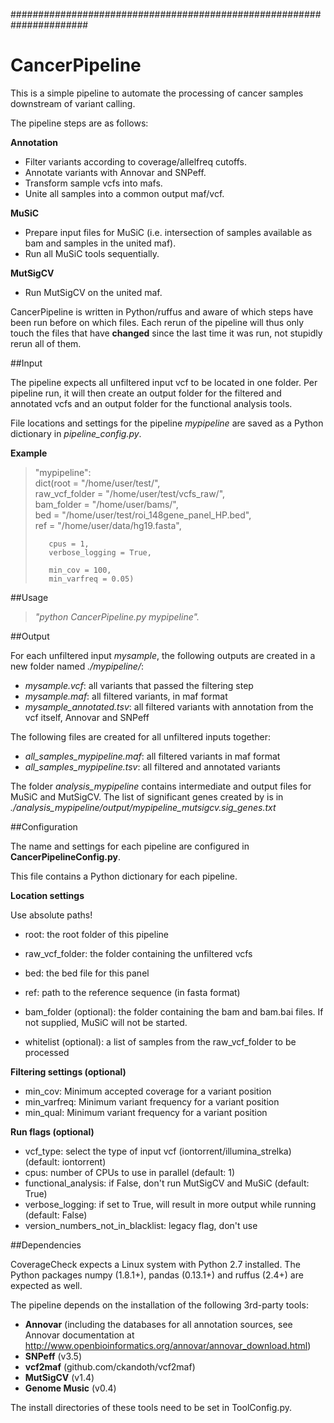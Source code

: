 ######################################################################
# CancerPipeline 

This is a simple pipeline to automate the processing of cancer samples downstream of variant calling. 

The pipeline steps are as follows:

**Annotation**

- Filter variants according to coverage/allelfreq cutoffs.
- Annotate variants with Annovar and SNPeff.
- Transform sample vcfs into mafs.
- Unite all samples into a common output maf/vcf.

**MuSiC**

- Prepare input files for MuSiC (i.e. intersection of samples available as bam and samples in the united maf).
- Run all MuSiC tools sequentially.

**MutSigCV**

- Run MutSigCV on the united maf.

CancerPipeline is written in Python/ruffus and aware of which steps have been run before on which files. Each rerun of the pipeline will thus only 
touch the files that have **changed** since the last time it was run, not stupidly rerun all of them.

##Input

The pipeline expects all unfiltered input vcf to be located in one folder. Per pipeline run, it will then create an output
folder for the filtered and annotated vcfs and an output folder for the functional analysis tools.

File locations and settings for the pipeline *mypipeline* are saved as a Python dictionary in *pipeline_config.py*.

**Example**
>   "mypipeline":     
>   dict(root = "/home/user/test/",  
>        raw_vcf_folder = "/home/user/test/vcfs_raw/",  
>        bam_folder = "/home/user/bams/",  
>        bed = "/home/user/test/roi_148gene_panel_HP.bed",  
>        ref = "/home/user/data/hg19.fasta",  
>
>        cpus = 1,  
>        verbose_logging = True,   
>
>        min_cov = 100,  
>        min_varfreq = 0.05)  

##Usage

> *"python CancerPipeline.py mypipeline".*

##Output

For each unfiltered input *mysample*, the following outputs are created in a new folder named *./mypipeline/*:

- *mysample.vcf*: all variants that passed the filtering step
- *mysample.maf*: all filtered variants, in maf format
- *mysample_annotated.tsv*: all filtered variants with annotation from the vcf itself, Annovar and SNPeff

The following files are created for all unfiltered inputs together:

- *all_samples_mypipeline.maf*: all filtered variants in maf format 
- *all_samples_mypipeline.tsv*: all filtered and annotated variants

The folder *analysis_mypipeline* contains intermediate and output files for MuSiC and MutSigCV.
The list of significant genes created by is in *./analysis_mypipeline/output/mypipeline_mutsigcv.sig_genes.txt*


##Configuration

The name and settings for each pipeline are configured in **CancerPipelineConfig.py**.

This file contains a Python dictionary for each pipeline.

**Location settings**

Use absolute paths!

- root: the root folder of this pipeline 
- raw_vcf_folder: the folder containing the unfiltered vcfs
- bed: the bed file for this panel  
- ref: path to the reference sequence (in fasta format)

- bam_folder (optional): the folder containing the bam and bam.bai files. If not supplied, MuSiC will not be started.
- whitelist (optional): a list of samples from the raw_vcf_folder to be processed 

**Filtering settings (optional)**
- min_cov: Minimum accepted coverage for a variant position
- min_varfreq: Minimum variant frequency for a variant position
- min_qual: Minimum variant frequency for a variant position 

**Run flags (optional)**
- vcf_type: select the type of input vcf (iontorrent/illumina_strelka) (default: iontorrent)
- cpus: number of CPUs to use in parallel (default: 1)
- functional_analysis: if False, don't run MutSigCV and MuSiC (default: True)
- verbose_logging: if set to True, will result in more output while running (default: False)
- version_numbers_not_in_blacklist: legacy flag, don't use 

##Dependencies

CoverageCheck expects a Linux system with Python 2.7 installed.
The Python packages numpy (1.8.1+), pandas (0.13.1+) and ruffus (2.4+) are expected as well. 

The pipeline depends on the installation of the following 3rd-party tools:

- **Annovar** (including the databases for all annotation sources, see Annovar documentation at http://www.openbioinformatics.org/annovar/annovar_download.html)
- **SNPeff** (v3.5)
- **vcf2maf** (github.com/ckandoth/vcf2maf)
- **MutSigCV** (v1.4)
- **Genome Music** (v0.4)

The install directories of these tools need to be set in ToolConfig.py.




